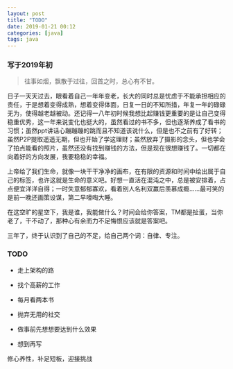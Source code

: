 ```yaml
---
layout: post
title: "TODO"
date: 2019-01-21 00:12
categories: [java]
tags: java
---
```


### 写于2019年初 

> 往事如烟，飘散于过往，回首之时，总心有不甘。 

日子一天天过去，眼看着自己一年年变老，长大的同时总是忧虑于不能承担相应的责任，于是想着变得成熟，想着变得体面，日复一日的不知所措，年复一年的碌碌无为，使得越老越被动。还记得一八年初时候我想比起赚钱更重要的是让自己变得稳重优秀，这一年来说变化也挺大的，虽然看过的书不多，但也逐渐养成了看书的习惯；虽然ppt讲话心蹦蹦蹦的跳而且不知道该说什么，但是也不之前有了好转；虽然P2P提取遥遥无期，但也开始了学这理财；虽然放弃了摄影的念头，但也学会了拍点能看的照片，虽然还没有找到赚钱的方法，但是现在很想赚钱了。一切都在向着好的方向发展，我要稳稳的幸福。 

上帝给了我们生命，就像一块干干净净的画布，在有限的资源和时间中绘出属于自己的标签，也许这就是生命的意义吧。好想一直活在混沌之中，总是被安排着，占点便宜洋洋自得；一时失意郁郁寡欢，看着别人名利双赢后羡慕成瘾……最可笑的是前一晚还画策设谋，第二早嚎啕大睡。 

在这空旷的星空下，我是谁，我能做什么？时间会给你答案，TM都是扯蛋，当你老了，干不动了，那种心有余而力不足悔恨应该就是答案吧。 

三年了，终于认识到了自己的不足，给自己两个词：自律、专注。 



### TODO 

-  走上架构的路 

-  找个高薪的工作 
-  每月看两本书 
-  抛弃无用的社交 
-  做事前先想想要达到什么效果 
-  想到再写 

修心养性，补足短板，迎接挑战 